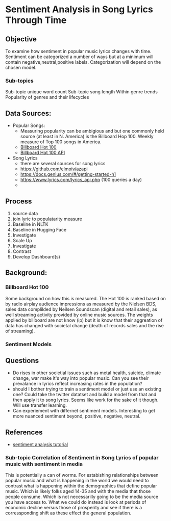 # Sentiment Analysis in Song Lyrics Through Time
## Objective
To examine how sentiment in popular music lyrics changes with time. Sentiment can be categorized a number of ways but at a minimum will contain negative,neutral,positive labels. Categorization will depend on the chosen model. 

### Sub-topics
Sub-topic unique word count
Sub-topic song length
Within genre trends
Popularity of genres and their lifecycles


## Data Sources:
- Popular Songs:
    - Measuring popularity can be ambigious and but one commonly held source (at least in N. America) is the Billboard Hop 100. Weekly measure of Top 100 songs in America.
    - [Billboard Hot 100](https://data.world/kcmillersean/billboard-hot-100-1958-2017)
    - [Billboard Hot 100 API](https://github.com/guoguo12/billboard-charts)
- Song Lyrics 
    - there are several sources for song lyrics
    - https://github.com/elmoiv/azapi 
    - https://docs.genius.com/#/getting-started-h1 
    - https://www.lyrics.com/lyrics_api.php (100 queries a day)
    - 

## Process
1. source data
2. join lyric to populatarity measure
3. Baseline in NLTK
4. Baseline in Hugging Face
5. Investigate
6. Scale Up
7. Investigate
8. Contrast
9. Develop Dashboard(s)

## Background:

### Billboard Hot 100
Some background on how this is measured. The Hot 100 is ranked based on by radio airplay audience impressions as measured by the Nielsen BDS, sales data complilded by Neilsen Soundscan (digital and retail sales), as well streaming activity provided by online music sources. The weights applied by billboard are not know (ip) but it is know that their aggreation of data has changed with societal change (death of records sales and the rise of streaming).

### Sentiment Models
 


## Questions
- Do rises in other societial issues such as metal health, suicide, climate change, war make it's way into popular music. Can you see their prevalance in lyrics reflect increasing rates in the population?
- should I bother trying to train a sentiment model or just use an existing one? Could take the twitter datatset and build a model from that and then apply it to song lyrics. Seems like work for the sake of it though. Will use transfer learning.
- Can experiement with differnet sentiment models. Interesting to get more nuanced sentiment beyond, positive, negative, neutral.


## References
- [sentiment analysis tutorial](https://www.youtube.com/watch?v=QpzMWQvxXWk)


### Sub-topic Correlation of Sentiment in Song Lyrics of popular music with sentiment in media
This is potentially a can of worms. For estabishing relationships between popular music and what is happening in the world we would need to contrast what is happening within the demographics that define popular music. Which is likely folks aged 14-35 and with the media that those people consume. Which is not necessarilly going to be the media source you have access to. What we could do instead is look at periods of economic decline versus those of prosperity and see if there is a corressponding shift as these effect the general population.